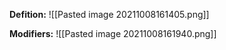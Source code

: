 **Defition:**
![[Pasted image 20211008161405.png]]

**Modifiers:**
![[Pasted image 20211008161940.png]]